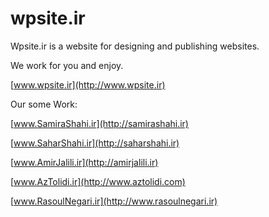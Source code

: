# wpsite.ir
Wpsite.ir is a website for designing and publishing websites.

We work for you and enjoy.


[www.wpsite.ir](http://www.wpsite.ir)

Our some Work: 

[www.SamiraShahi.ir](http://samirashahi.ir)

[www.SaharShahi.ir](http://saharshahi.ir)

[www.AmirJalili.ir](http://amirjalili.ir)

[www.AzTolidi.ir](http://www.aztolidi.com)

[www.RasoulNegari.ir](http://www.rasoulnegari.ir)


